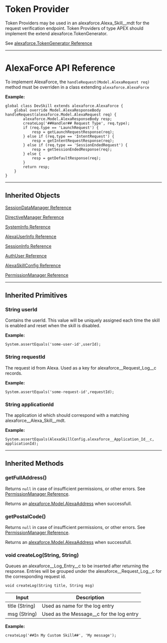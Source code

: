 # Token Provider #

Token Providers may be used in an alexaforce.Alexa_Skill__mdt for the request verification endpoint. Token Providers of type APEX should implement the extend alexaforce.TokenGenerator.

See [alexaforce.TokenGenerator Reference](TokenGenerator.md)

- - - -

# AlexaForce API Reference #

To implement AlexaForce, the ```handleRequest(Model.AlexaRequest req)``` method must be overriden in a class extending ```alexaforce.AlexaForce```

**Example:**
```
global class DevSkill extends alexaforce.AlexaForce {
    global override Model.AlexaResponseBody handleRequest(alexaforce.Model.AlexaRequest req) {
        alexaforce.Model.AlexaResponseBody resp;
        createLog('##Handler## Request Type', req.type);
        if (req.type == 'LaunchRequest') {
            resp = getLaunchRequestResponse(req);
        } else if (req.type == 'IntentRequest') {
            resp = getIntentRequestResponse(req);
        } else if (req.type == 'SessionEndedRequest') {
            resp = getSessionEndedResponse(req);
        } else {
            resp = getDefaultResponse(req);
        }
        return resp;
    }
}
```
- - - -

## Inherited Objects ##

[SessionDataManager Reference](SessionDataManager.md)

[DirectiveManager Reference](DirectiveManager.md)

[SystemInfo Reference](Model/AlexaSystem.md)

[AlexaUserInfo Reference](Model/AlexaUser.md)

[SessionInfo Reference](Model/AlexaSession.md)

[AuthUser Reference](AuthUser.md)

[AlexaSkillConfig Reference](Alexa_Skill__mdt.md)

[PermissionManager Reference](Permissions.md)

- - - -

## Inherited Primitives ##
### String userId ###
Contains the userId. This value will be uniquely assigned each time the skill is enabled and reset when the skill is disabled. 

**Example:**
```
System.assertEquals('some-user-id',userId);
```

### String requestId ###
The request id from Alexa. Used as a key for alexaforce__Request_Log__c records.

**Example:**
```
System.assertEquals('some-request-id',requestId);
```

### String applicationId ###
The application id which should correspond with a matching alexaforce__Alexa_Skill__mdt.

**Example:**
```
System.assertEquals(AlexaSkillConfig.alexaforce__Application_Id__c, applicationId);
```

- - - -

## Inherited Methods ##
### getFullAddress() ###
Returns ```null``` in case of insufficient permissions, or other errors. See [PermissionManager Reference](../Permissions.md).

Returns an [alexaforce.Model.AlexaAddress](Model/AlexaAddress.md) when successfull.

### getPostalCode() ###
Returns ```null``` in case of insufficient permissions, or other errors. See [PermissionManager Reference](../Permissions.md).

Returns an [alexaforce.Model.AlexaAddress](Model/AlexaAddress.md) when successfull.

### void createLog(String, String) ###
Queues an alexaforce__Log_Entry__c to be inserted after returning the response. Entries will be grouped under the alexaforce__Request_Log__c for the corresponding request id.

``` void createLog(String title, String msg) ```

Input                    | Description
-------------------------| -----------------------------------------
title (String)           | Used as name for the log entry
msg (String)             | Used as the Message__c for the log entry

**Example:**
```
createLog('##In My Custom Skill##', 'My message');
```

